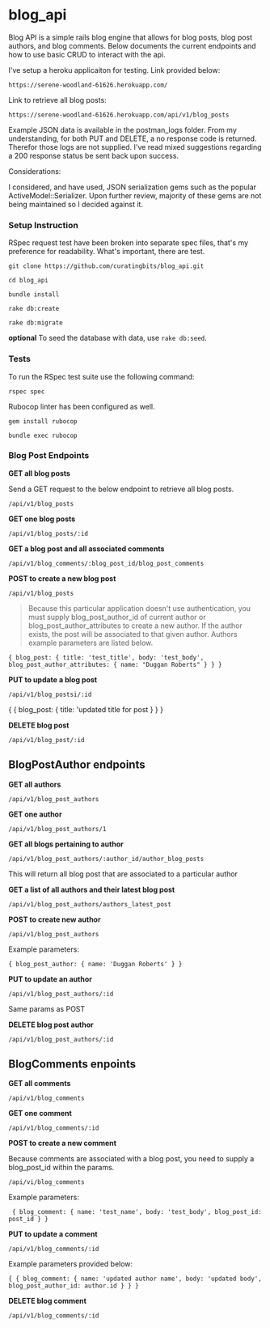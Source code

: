 # blog_api

Blog API is a simple rails blog engine that allows for blog posts, blog post authors, and blog comments. Below documents the current endpoints and how to use basic CRUD to interact with the api.

I've setup a heroku applicaiton for testing. Link provided below:

`https://serene-woodland-61626.herokuapp.com/`

Link to retrieve all blog posts:

`https://serene-woodland-61626.herokuapp.com/api/v1/blog_posts`

Example JSON data is available in the postman_logs folder. From my understanding, for both PUT and DELETE, a no response code is returned. Therefor those logs are not supplied. I've read mixed suggestions regarding a 200 response status be sent back upon success.

Considerations:

I considered, and have used, JSON serialization gems such as the popular  ActiveModel::Serializer. Upon further review, majority of these gems are not being maintained so I decided against it.


### Setup Instruction

 RSpec request test have been broken into separate spec files, that's my preference for readability. What's important, there are test. 

`git clone https://github.com/curatingbits/blog_api.git`

`cd blog_api`

`bundle install`

`rake db:create`

`rake db:migrate`

**optional**
To seed the database with data, use `rake db:seed`.

### Tests
To run the RSpec test suite use the following command:

`rspec spec`

Rubocop linter has been configured as well.

`gem install rubocop`

`bundle exec rubocop`

### Blog Post Endpoints

**GET all blog posts**

 Send a GET request to the below endpoint to retrieve all blog posts.
 
 `/api/v1/blog_posts`
 
**GET one blog posts**

`/api/v1/blog_posts/:id`

**GET a blog post and all associated comments**

`/api/v1/blog_comments/:blog_post_id/blog_post_comments`


**POST to create a new blog post**

`/api/v1/blog_posts`

> Because this particular application doesn't use authentication, you must supply blog_post_author_id of current author or blog_post_author_attributes to create a new author. If the author exists, the post will be associated to that given author. Authors example parameters are listed below.

`{ blog_post: { title: 'test_title', body: 'test_body', blog_post_author_attributes: { name: "Duggan Roberts" } } }`

**PUT to update a blog post**

`/api/v1/blog_postsi/:id`

 { { blog_post: { title: 'updated title for post } } }

 **DELETE blog post**

 `/api/v1/blog_post/:id`

## BlogPostAuthor endpoints

**GET all authors**

`/api/v1/blog_post_authors`

**GET one author**

`/api/v1/blog_post_authors/1`

**GET all blogs pertaining to author**

`/api/v1/blog_post_authors/:author_id/author_blog_posts`

This will return all blog post that are associated to a particular author

**GET a list of all authors and their latest blog post**

`/api/v1/blog_post_authors/authors_latest_post`


**POST to create new author**

`/api/v1/blog_post_authors`

Example parameters:

`{ blog_post_author: { name: 'Duggan Roberts' } }`

**PUT to update an author**

`/api/v1/blog_post_authors/:id`

Same params as POST

**DELETE blog post author**

`/api/v1/blog_post_authors/:id`

## BlogComments enpoints

**GET all comments**

`/api/v1/blog_comments`

**GET one comment**

`/api/v1/blog_comments/:id`

**POST to create a new comment**

Because comments are associated with a blog post, you need to supply a blog_post_id within the params.

`/api/vi/blog_comments`

Example parameters:

` { blog_comment: { name: 'test_name', body: 'test_body', blog_post_id: post_id } }`

**PUT to update a comment**

`/api/v1/blog_comments/:id`

Example parameters provided below:

 `{ { blog_comment: { name: 'updated author name', body: 'updated body', blog_post_author_id: author.id } } }`

 **DELETE blog comment**

 `/api/v1/blog_comments/:id`
















